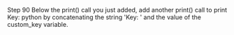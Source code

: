 Step 90
Below the print() call you just added, add another print() call to print Key: python by concatenating the string 'Key: ' and the value of the custom_key variable.
